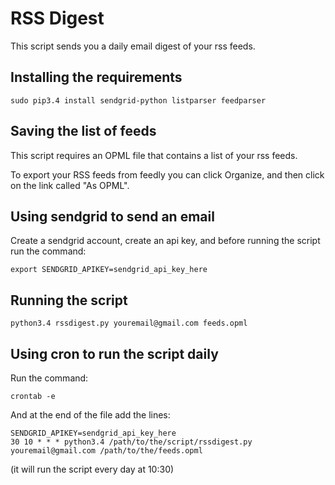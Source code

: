 # RSS Digest

This script sends you a daily email digest of your rss feeds.


## Installing the requirements

```shell
sudo pip3.4 install sendgrid-python listparser feedparser
```

## Saving the list of feeds

This script requires an OPML file that contains a list of your rss feeds.

To export your RSS feeds from feedly you can click Organize, and then click on the link called "As OPML". 


## Using sendgrid to send an email

Create a sendgrid account, create an api key, and before running the script run the command:

```shell
export SENDGRID_APIKEY=sendgrid_api_key_here
```

## Running the script

```shell
python3.4 rssdigest.py youremail@gmail.com feeds.opml
```

## Using cron to run the script daily

Run the command:

```shell
crontab -e
```

And at the end of the file add the lines:

```
SENDGRID_APIKEY=sendgrid_api_key_here
30 10 * * * python3.4 /path/to/the/script/rssdigest.py youremail@gmail.com /path/to/the/feeds.opml
```

(it will run the script every day at 10:30)
